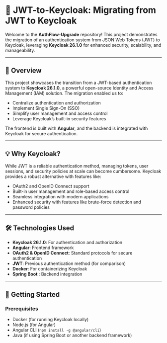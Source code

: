 # 🔐 **JWT-to-Keycloak: Migrating from JWT to Keycloak**  

Welcome to the **AuthFlow-Upgrade** repository! This project demonstrates the migration of an authentication system from JSON Web Tokens (JWT) to Keycloak, leveraging **Keycloak 26.1.0** for enhanced security, scalability, and manageability.  

---

## 🚀 **Overview**  

This project showcases the transition from a JWT-based authentication system to **Keycloak 26.1.0**, a powerful open-source Identity and Access Management (IAM) solution. The migration enabled us to:  
- Centralize authentication and authorization  
- Implement Single Sign-On (SSO)  
- Simplify user management and access control  
- Leverage Keycloak’s built-in security features  

The frontend is built with **Angular**, and the backend is integrated with Keycloak for secure authentication.  

---

## 💡 **Why Keycloak?**  

While JWT is a reliable authentication method, managing tokens, user sessions, and security policies at scale can become cumbersome. Keycloak provides a robust alternative with features like:  
- OAuth2 and OpenID Connect support  
- Built-in user management and role-based access control  
- Seamless integration with modern applications  
- Enhanced security with features like brute-force detection and password policies  

---

## 🛠️ **Technologies Used**  

- **Keycloak 26.1.0**: For authentication and authorization  
- **Angular**: Frontend framework  
- **OAuth2 & OpenID Connect**: Standard protocols for secure authentication  
- **JWT**: Previous authentication method (for comparison)  
- **Docker**: For containerizing Keycloak  
- **Spring Boot** : Backend integration  

---

## 🚀 **Getting Started**  

### Prerequisites  
- Docker (for running Keycloak locally)  
- Node.js (for Angular)  
- Angular CLI (`npm install -g @angular/cli`)  
- Java (if using Spring Boot or another backend framework)  

